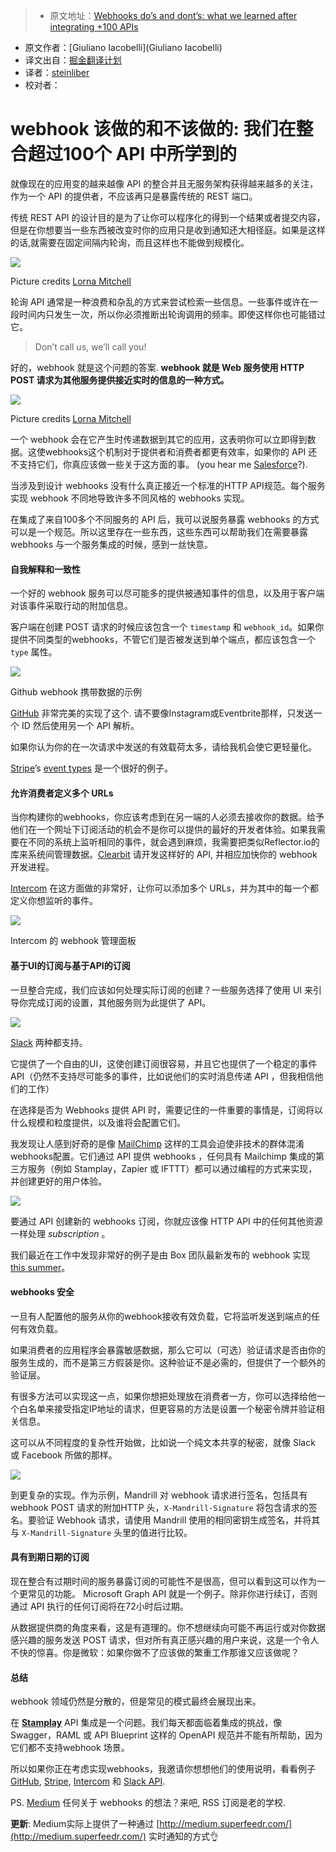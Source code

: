 > * 原文地址：[Webhooks do’s and dont’s: what we learned after integrating +100 APIs](https://restful.io/webhooks-dos-and-dont-s-what-we-learned-after-integrating-100-apis-d567405a3671)
* 原文作者：[Giuliano Iacobelli](Giuliano Iacobelli)
* 译文出自：[掘金翻译计划](https://github.com/xitu/gold-miner)
* 译者：[steinliber](https://github.com/steinliber)
* 校对者：

# webhook 该做的和不该做的: 我们在整合超过100个 API 中所学到的


就像现在的应用变的越来越像 API 的整合并且无服务架构获得越来越多的关注，作为一个 API 的提供者，不应该再只是暴露传统的 REST 端口。

传统 REST API 的设计目的是为了让你可以程序化的得到一个结果或者提交内容，但是在你想要当一些东西被改变时你的应用只是收到通知还大相径庭。如果是这样的话,就需要在固定间隔内轮询，而且这样也不能做到规模化。


![](https://cdn-images-1.medium.com/max/800/1*dEmrcTajSG5A4Z_JjrGqfw.png)

Picture credits [Lorna Mitchell](https://medium.com/u/e6dd3fdb7c2d)



轮询 API 通常是一种浪费和杂乱的方式来尝试检索一些信息。一些事件或许在一段时间内只发生一次，所以你必须推断出轮询调用的频率。即使这样你也可能错过它。

> Don’t call us, we’ll call you!

好的，webhook 就是这个问题的答案.  **webhook 就是 Web 服务使用 HTTP POST 请求为其他服务提供接近实时的信息的一种方式。**



![](https://cdn-images-1.medium.com/max/800/1*8t-MNjY-6rJ79rsDnZt0rA.png)

Picture credits [Lorna Mitchell](https://medium.com/u/e6dd3fdb7c2d)



一个 webhook 会在它产生时传递数据到其它的应用，这表明你可以立即得到数据。这使webhooks这个机制对于提供者和消费者都更有效率，如果你的 API 还不支持它们，你真应该做一些关于这方面的事。
(you hear me [Salesforce](https://medium.com/u/f4fb2a348280)?).

当涉及到设计 webhooks 没有什么真正接近一个标准的HTTP API规范。每个服务实现 webhook 不同地导致许多不同风格的 webhooks 实现。

在集成了来自100多个不同服务的 API 后，我可以说服务暴露 webhooks 的方式可以是一个规范。所以这里存在一些东西，这些东西可以帮助我们在需要暴露 webhooks 与一个服务集成的时候，感到一丝快意。


#### 自我解释和一致性

一个好的 webhook 服务可以尽可能多的提供被通知事件的信息，以及用于客户端对该事件采取行动的附加信息。

客户端在创建 POST 请求的时候应该包含一个 `timestamp` 和 `webhook_id`。如果你提供不同类型的webhooks，不管它们是否被发送到单个端点，都应该包含一个 `type` 属性。




![](https://cdn-images-1.medium.com/max/600/1*Yi85OX2kNJw-bbn8O0VVQQ.png)

Github webhook 携带数据的示例



[GitHub](https://medium.com/u/d18563e4f2b9) 非常完美的实现了这个. 请不要像Instagram或Eventbrite那样，只发送一个 ID 然后使用另一个 API 解析。


如果你认为你的在一次请求中发送的有效载荷太多，请给我机会使它更轻量化。

[Stripe](https://medium.com/u/3ecae35d6d66)’s [event types](https://stripe.com/docs/api) 是一个很好的例子。

#### 允许消费者定义多个 URLs

当你构建你的webhooks，你应该考虑到在另一端的人必须去接收你的数据。给予他们在一个网址下订阅活动的机会不是你可以提供的最好的开发者体验。如果我需要在不同的系统上监听相同的事件，就会遇到麻烦，我需要把类似Reflector.io的库来系统间管理数据。[Clearbit](https://medium.com/u/ce5450a7b906) 请开发这样好的 API, 并相应加快你的 webhook 开发进程。


[Intercom](https://medium.com/u/7ca8972daf76) 在这方面做的非常好，让你可以添加多个 URLs，并为其中的每一个都定义你想监听的事件。



![](https://cdn-images-1.medium.com/max/800/1*lGfFqT7G4x3swfm1qkxjfA.png)

Intercom 的 webhook 管理面板



#### 基于UI的订阅与基于API的订阅

一旦整合完成，我们应该如何处理实际订阅的创建？一些服务选择了使用 UI 来引导你完成订阅的设置，其他服务则为此提供了 API。



![](https://cdn-images-1.medium.com/max/600/1*lQ5VTo4IF50IjaimPq-F4Q.png)



[Slack](https://medium.com/u/26d90a99f605) 两种都支持。

它提供了一个自由的UI，这使创建订阅很容易，并且它也提供了一个稳定的事件 API（仍然不支持尽可能多的事件，比如说他们的实时消息传递 API ，但我相信他们的工作）

在选择是否为 Webhooks 提供 API 时，需要记住的一件重要的事情是，订阅将以什么规模和粒度提供，以及谁将会配置它们。

我发现让人感到好奇的是像 [MailChimp](https://medium.com/u/772bf2413f17) 这样的工具会迫使非技术的群体混淆webhooks配置。它们通过 API 提供 webhooks ，任何具有 Mailchimp 集成的第三方服务（例如 Stamplay，Zapier 或 IFTTT）都可以通过编程的方式来实现，并创建更好的用户体验。



![](https://cdn-images-1.medium.com/max/600/1*EEMaCdPa63smJ3oOSpQ60w.png)



要通过 API 创建新的 webhooks 订阅，你就应该像 HTTP API 中的任何其他资源一样处理 _subscription_ 。

我们最近在工作中发现非常好的例子是由 Box 团队最新发布的 webhook 实现 [this summer](https://blog.box.com/blog/box-webhooks/)。

#### webhooks 安全

一旦有人配置他的服务从你的webhook接收有效负载，它将监听发送到端点的任何有效负载。

如果消费者的应用程序会暴露敏感数据，那么它可以（可选）验证请求是否由你的服务生成的，而不是第三方假装是你。这种验证不是必需的，但提供了一个额外的验证层。

有很多方法可以实现这一点，如果你想把处理放在消费者一方，你可以选择给他一个白名单来接受指定IP地址的请求，但更容易的方法是设置一个秘密令牌并验证相关信息。

这可以从不同程度的复杂性开始做，比如说一个纯文本共享的秘密，就像 Slack 或 Facebook 所做的那样。



![](https://cdn-images-1.medium.com/max/800/1*qyzDKFf4CfPwJEozGIah0w.png)


到更复杂的实现。作为示例，Mandrill 对 webhook 请求进行签名，包括具有  webhook POST 请求的附加HTTP 头，`X-Mandrill-Signature` 将包含请求的签名。要验证 Webhook 请求，请使用 Mandrill 使用的相同密钥生成签名，并将其与 `X-Mandrill-Signature`  头里的值进行比较。


#### 具有到期日期的订阅

现在整合有过期时间的服务暴露订阅的可能性不是很高，但可以看到这可以作为一个更常见的功能。 Microsoft Graph API 就是一个例子。除非你进行续订，否则通过 API 执行的任何订阅将在72小时后过期。

从数据提供商的角度来看，这是有道理的。你不想继续向可能不再运行或对你数据感兴趣的服务发送 POST 请求，但对所有真正感兴趣的用户来说，这是一个令人不快的惊喜。你是微软：如果你做不了应该做的繁重工作那谁又应该做呢？

#### 总结

webhook 领域仍然是分散的，但是常见的模式最终会展现出来。

在 [**Stamplay**](https://stamplay.com/) API 集成是一个问题。我们每天都面临着集成的挑战，像 Swagger，RAML 或 API Blueprint 这样的 OpenAPI 规范并不能有所帮助，因为它们都不支持webhook 场景。

所以如果你正在考虑实现webhooks，我邀请你想想他们的使用说明，看看例子
[GitHub](https://medium.com/u/d18563e4f2b9), [Stripe](https://medium.com/u/3ecae35d6d66), [Intercom](https://medium.com/u/7ca8972daf76) 和 [Slack API](https://medium.com/u/272cd95a3742).

PS. [Medium](https://medium.com/u/504c7870fdb6) 任何关于 webhooks 的想法？来吧, RSS 订阅是老的学校.

**更新**: Medium实际上提供了一种通过 [http://medium.superfeedr.com/](http://medium.superfeedr.com/) 实时通知的方式👌

